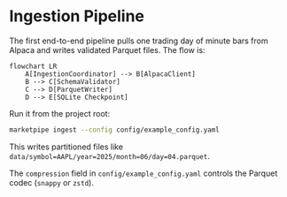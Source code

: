 # Ingestion Pipeline

The first end-to-end pipeline pulls one trading day of minute bars from
Alpaca and writes validated Parquet files.  The flow is:

```mermaid
flowchart LR
    A[IngestionCoordinator] --> B[AlpacaClient]
    B --> C[SchemaValidator]
    C --> D[ParquetWriter]
    D --> E[SQLite Checkpoint]
```

Run it from the project root:

```bash
marketpipe ingest --config config/example_config.yaml
```

This writes partitioned files like
`data/symbol=AAPL/year=2025/month=06/day=04.parquet`.

The `compression` field in `config/example_config.yaml` controls the
Parquet codec (`snappy` or `zstd`).

